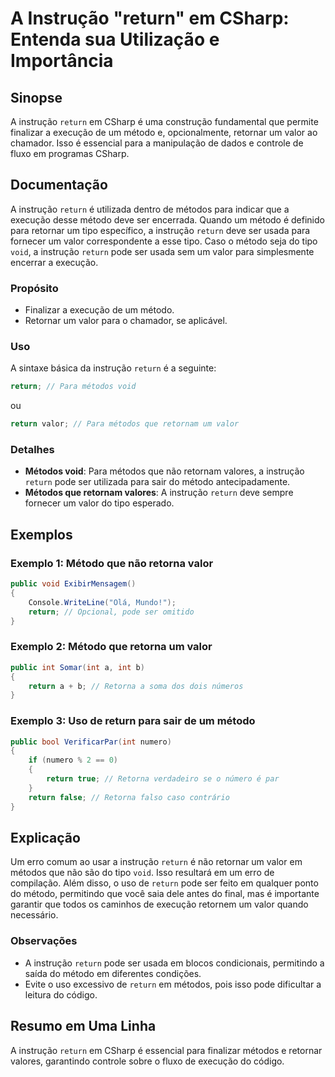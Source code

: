 <!--
Meta Description: # A Instrução "return" em CSharp: Entenda sua Utilização e Importância ## Sinopse A instrução `return` em CSharp é uma construção fundamental que perm...
Meta Keywords: return, para, instrução, método, valor
-->

# A Instrução "return" em CSharp: Entenda sua Utilização e Importância

## Sinopse
A instrução `return` em CSharp é uma construção fundamental que permite finalizar a execução de um método e, opcionalmente, retornar um valor ao chamador. Isso é essencial para a manipulação de dados e controle de fluxo em programas CSharp.

## Documentação
A instrução `return` é utilizada dentro de métodos para indicar que a execução desse método deve ser encerrada. Quando um método é definido para retornar um tipo específico, a instrução `return` deve ser usada para fornecer um valor correspondente a esse tipo. Caso o método seja do tipo `void`, a instrução `return` pode ser usada sem um valor para simplesmente encerrar a execução.

### Propósito
- Finalizar a execução de um método.
- Retornar um valor para o chamador, se aplicável.

### Uso
A sintaxe básica da instrução `return` é a seguinte:
```csharp
return; // Para métodos void
```
ou
```csharp
return valor; // Para métodos que retornam um valor
```

### Detalhes
- **Métodos void**: Para métodos que não retornam valores, a instrução `return` pode ser utilizada para sair do método antecipadamente.
- **Métodos que retornam valores**: A instrução `return` deve sempre fornecer um valor do tipo esperado.

## Exemplos

### Exemplo 1: Método que não retorna valor
```csharp
public void ExibirMensagem()
{
    Console.WriteLine("Olá, Mundo!");
    return; // Opcional, pode ser omitido
}
```

### Exemplo 2: Método que retorna um valor
```csharp
public int Somar(int a, int b)
{
    return a + b; // Retorna a soma dos dois números
}
```

### Exemplo 3: Uso de return para sair de um método
```csharp
public bool VerificarPar(int numero)
{
    if (numero % 2 == 0)
    {
        return true; // Retorna verdadeiro se o número é par
    }
    return false; // Retorna falso caso contrário
}
```

## Explicação
Um erro comum ao usar a instrução `return` é não retornar um valor em métodos que não são do tipo `void`. Isso resultará em um erro de compilação. Além disso, o uso de `return` pode ser feito em qualquer ponto do método, permitindo que você saia dele antes do final, mas é importante garantir que todos os caminhos de execução retornem um valor quando necessário.

### Observações
- A instrução `return` pode ser usada em blocos condicionais, permitindo a saída do método em diferentes condições.
- Evite o uso excessivo de `return` em métodos, pois isso pode dificultar a leitura do código.

## Resumo em Uma Linha
A instrução `return` em CSharp é essencial para finalizar métodos e retornar valores, garantindo controle sobre o fluxo de execução do código.
